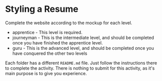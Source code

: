 # Styling a Resume

Complete the website according to the mockup for each level.

- apprentice - This level is required.
- journeyman - This is the intermediate level, and should be completed once you have finished the apprentice level.
- guru - This is the advanced level, and should be completed once you have conquered the other two levels

Each folder has a different `README.md` file. Just follow the instructions there to complete the activity. There is nothing to submit for this activity, as it's main purpose is to give you experience.